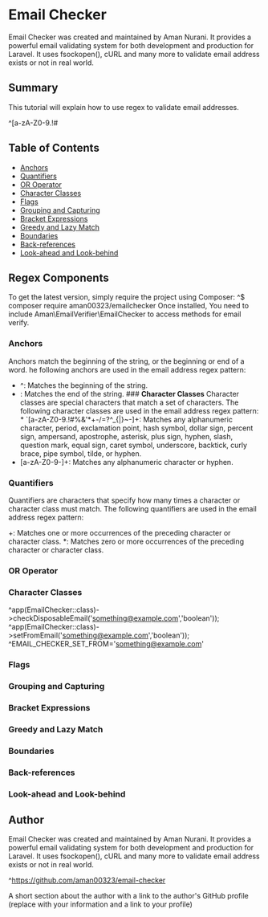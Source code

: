 # Email Checker

Email Checker was created and maintained by Aman Nurani. It provides a powerful email validating system for both development and production for Laravel. It uses fsockopen(), cURL and many more to validate email address exists or not in real world.

## Summary

This tutorial will explain how to use regex to validate email addresses.

^[a-zA-Z0-9.!#$%&'*+-/=?^_`{|}~-]+@[a-zA-Z0-9-]+(?:\.[a-zA-Z0-9-]+)*$

## Table of Contents

- [Anchors](#anchors)
- [Quantifiers](#quantifiers)
- [OR Operator](#or-operator)
- [Character Classes](#character-classes)
- [Flags](#flags)
- [Grouping and Capturing](#grouping-and-capturing)
- [Bracket Expressions](#bracket-expressions)
- [Greedy and Lazy Match](#greedy-and-lazy-match)
- [Boundaries](#boundaries)
- [Back-references](#back-references)
- [Look-ahead and Look-behind](#look-ahead-and-look-behind)

## Regex Components
To get the latest version, simply require the project using Composer:
^$ composer require aman00323/emailchecker
Once installed, You need to include Aman\EmailVerifier\EmailChecker to access methods for email verify.

### Anchors

Anchors match the beginning of the string, or the beginning or end of a word.  he following anchors are used in the email address regex pattern:

- ^: Matches the beginning of the string.
- <span class="math-inline">\: Matches the end of the string. ### **Character Classes** Character classes are special characters that match a set of      characters. The following character classes are used in the email address regex pattern: * `[a-zA-Z0-9.!#%&'*+-/=?^_{|}~-]+: Matches any alphanumeric character, period, exclamation point, hash symbol, dollar sign, percent sign, ampersand, apostrophe, asterisk, plus sign, hyphen, slash, question mark, equal sign, caret symbol, underscore, backtick, curly brace, pipe symbol, tilde, or hyphen.
- [a-zA-Z0-9-]+: Matches any alphanumeric character or hyphen.

### Quantifiers

Quantifiers are characters that specify how many times a character or character class must match. The following quantifiers are used in the email address regex pattern:

+: Matches one or more occurrences of the preceding character or character class.
*: Matches zero or more occurrences of the preceding character or character class.

### OR Operator

### Character Classes

^app(EmailChecker::class)->checkDisposableEmail('something@example.com','boolean'));
^app(EmailChecker::class)->setFromEmail('something@example.com','boolean'));
^EMAIL_CHECKER_SET_FROM='something@example.com'

### Flags

### Grouping and Capturing

### Bracket Expressions

### Greedy and Lazy Match

### Boundaries

### Back-references

### Look-ahead and Look-behind

## Author

Email Checker was created and maintained by Aman Nurani. It provides a powerful email validating system for both development and production for Laravel. It uses fsockopen(), cURL and many more to validate email address exists or not in real world.

^https://github.com/aman00323/email-checker

A short section about the author with a link to the author's GitHub profile (replace with your information and a link to your profile)
